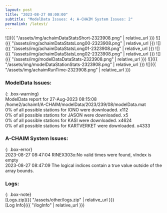 ```yaml
---
layout: post
title: "2023-08-27 08:00:00"
subtitle: "ModelData Issues: 4; A-CHAIM System Issues: 2"
permalink: /latest/
---
```


![]({{ "/assets/img/achaimDataStatsShort-2323908.png" | relative_url }})
![]({{ "/assets/img/achaimDataStatsLong00-2323908.png" | relative_url }})
![]({{ "/assets/img/achaimDataStatsLong01-2323908.png" | relative_url }})
![]({{ "/assets/img/achaimDataStatsLong02-2323908.png" | relative_url }})
![]({{ "/assets/img/modelDataDataStats-2323908.png" | relative_url }})
![]({{ "/assets/img/modelDataStationStats-2323908.png" | relative_url }})
![]({{ "/assets/img/achaimRunTime-2323908.png" | relative_url }})


### ModelData Issues:  
  
{: .box-warning}  
 ModelData report for 27-Aug-2023 08:15:08   
 /home2/achaim1/A-CHAIM/modelData/2023/239/08/modelData.mat   
 0% of all possible stations for IONO were downloaded. x112   
 0% of all possible stations for JASON were downloaded. x5   
 0% of all possible stations for KASI were downloaded. x4624   
 0% of all possible stations for KARTVERKET were downloaded. x4333   
  
### A-CHAIM System Issues:  
  
{: .box-error}  
2023-08-27 08:47:04 RINEX303o:No valid times were found, vIndex is empty  
2023-08-27 08:47:09 The logical indices contain a true value outside of the array bounds.  

### Logs:  
  
{: .box-note}  
[Logs.zip]({{ "/assets/other/logs.zip" | relative_url }})  
[Log Info]({{ "/logInfo" | relative_url }})  
